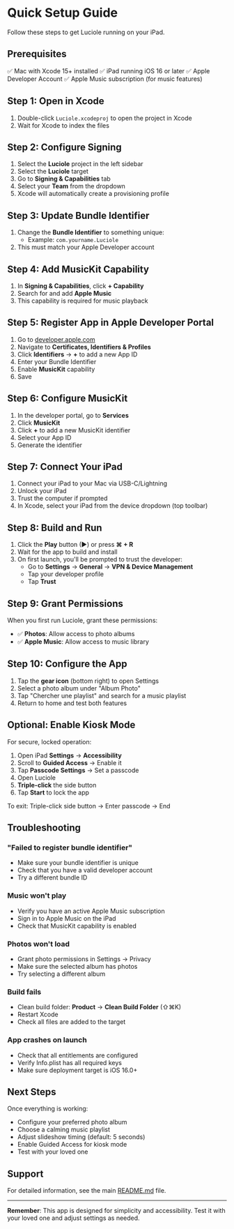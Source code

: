 # Quick Setup Guide

Follow these steps to get Luciole running on your iPad.

## Prerequisites

✅ Mac with Xcode 15+ installed
✅ iPad running iOS 16 or later
✅ Apple Developer Account
✅ Apple Music subscription (for music features)

## Step 1: Open in Xcode

1. Double-click `Luciole.xcodeproj` to open the project in Xcode
2. Wait for Xcode to index the files

## Step 2: Configure Signing

1. Select the **Luciole** project in the left sidebar
2. Select the **Luciole** target
3. Go to **Signing & Capabilities** tab
4. Select your **Team** from the dropdown
5. Xcode will automatically create a provisioning profile

## Step 3: Update Bundle Identifier

1. Change the **Bundle Identifier** to something unique:
   - Example: `com.yourname.Luciole`
2. This must match your Apple Developer account

## Step 4: Add MusicKit Capability

1. In **Signing & Capabilities**, click **+ Capability**
2. Search for and add **Apple Music**
3. This capability is required for music playback

## Step 5: Register App in Apple Developer Portal

1. Go to [developer.apple.com](https://developer.apple.com)
2. Navigate to **Certificates, Identifiers & Profiles**
3. Click **Identifiers** → **+** to add a new App ID
4. Enter your Bundle Identifier
5. Enable **MusicKit** capability
6. Save

## Step 6: Configure MusicKit

1. In the developer portal, go to **Services**
2. Click **MusicKit**
3. Click **+** to add a new MusicKit identifier
4. Select your App ID
5. Generate the identifier

## Step 7: Connect Your iPad

1. Connect your iPad to your Mac via USB-C/Lightning
2. Unlock your iPad
3. Trust the computer if prompted
4. In Xcode, select your iPad from the device dropdown (top toolbar)

## Step 8: Build and Run

1. Click the **Play** button (▶) or press **⌘ + R**
2. Wait for the app to build and install
3. On first launch, you'll be prompted to trust the developer:
   - Go to **Settings** → **General** → **VPN & Device Management**
   - Tap your developer profile
   - Tap **Trust**

## Step 9: Grant Permissions

When you first run Luciole, grant these permissions:
- ✅ **Photos**: Allow access to photo albums
- ✅ **Apple Music**: Allow access to music library

## Step 10: Configure the App

1. Tap the **gear icon** (bottom right) to open Settings
2. Select a photo album under "Album Photo"
3. Tap "Chercher une playlist" and search for a music playlist
4. Return to home and test both features

## Optional: Enable Kiosk Mode

For secure, locked operation:

1. Open iPad **Settings** → **Accessibility**
2. Scroll to **Guided Access** → Enable it
3. Tap **Passcode Settings** → Set a passcode
4. Open Luciole
5. **Triple-click** the side button
6. Tap **Start** to lock the app

To exit: Triple-click side button → Enter passcode → End

## Troubleshooting

### "Failed to register bundle identifier"
- Make sure your bundle identifier is unique
- Check that you have a valid developer account
- Try a different bundle ID

### Music won't play
- Verify you have an active Apple Music subscription
- Sign in to Apple Music on the iPad
- Check that MusicKit capability is enabled

### Photos won't load
- Grant photo permissions in Settings → Privacy
- Make sure the selected album has photos
- Try selecting a different album

### Build fails
- Clean build folder: **Product** → **Clean Build Folder** (⇧⌘K)
- Restart Xcode
- Check all files are added to the target

### App crashes on launch
- Check that all entitlements are configured
- Verify Info.plist has all required keys
- Make sure deployment target is iOS 16.0+

## Next Steps

Once everything is working:
- Configure your preferred photo album
- Choose a calming music playlist
- Adjust slideshow timing (default: 5 seconds)
- Enable Guided Access for kiosk mode
- Test with your loved one

## Support

For detailed information, see the main [README.md](README.md) file.

---

**Remember**: This app is designed for simplicity and accessibility. Test it with your loved one and adjust settings as needed.

